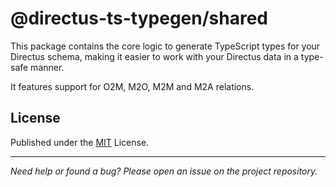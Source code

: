 # @directus-ts-typegen/shared

This package contains the core logic to generate TypeScript types for your Directus schema, making it easier to work with your Directus data in a type-safe manner.

It features support for O2M, M2O, M2M and M2A relations.

## License

Published under the [MIT](./LICENSE) License.

---

_Need help or found a bug? Please open an issue on the project repository._
